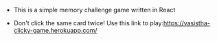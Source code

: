* This is a simple memory challenge game written in React

* Don't click the same card twice!
Use this link to play:https://vasistha-clicky-game.herokuapp.com/